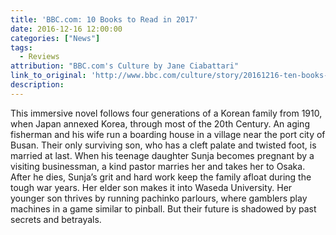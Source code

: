 ```yaml
---
title: 'BBC.com: 10 Books to Read in 2017'
date: 2016-12-16 12:00:00
categories: ["News"]
tags:
  - Reviews
attribution: "BBC.com's Culture by Jane Ciabattari"
link_to_original: 'http://www.bbc.com/culture/story/20161216-ten-books-to-read-in-2017'
description:
---
```



This immersive novel follows four generations of a Korean family from 1910, when Japan annexed Korea, through most of the 20th Century. An aging fisherman and his wife run a boarding house in a village near the port city of Busan. Their only surviving son, who has a cleft palate and twisted foot, is married at last. When his teenage daughter Sunja becomes pregnant by a visiting businessman, a kind pastor marries her and takes her to Osaka. After he dies, Sunja’s grit and hard work keep the family afloat during the tough war years. Her elder son makes it into Waseda University. Her younger son thrives by running pachinko parlours, where gamblers play machines in a game similar to pinball. But their future is shadowed by past secrets and betrayals.